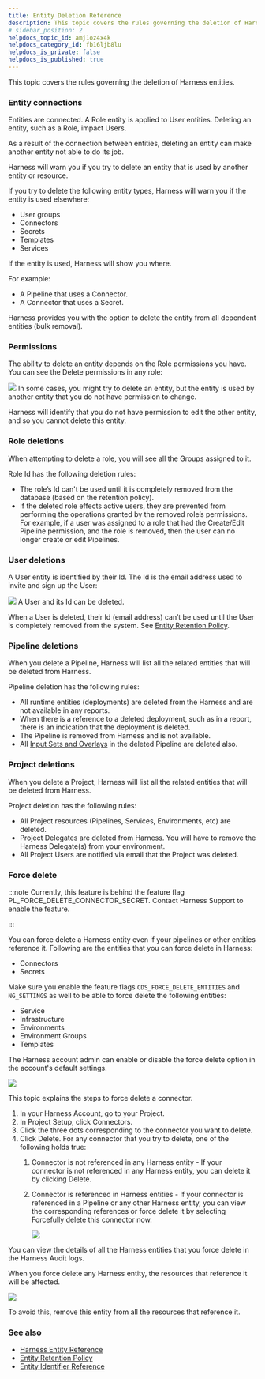 ```yaml
---
title: Entity Deletion Reference
description: This topic covers the rules governing the deletion of Harness entities. Entity Connections. Entities are connected. A Role entity is applied to User entities. Deleting an entity, such as a Role, impa…
# sidebar_position: 2
helpdocs_topic_id: amj1oz4x4k
helpdocs_category_id: fb16ljb8lu
helpdocs_is_private: false
helpdocs_is_published: true
---
```


This topic covers the rules governing the deletion of Harness entities.

### Entity connections

Entities are connected. A Role entity is applied to User entities. Deleting an entity, such as a Role, impact Users.

As a result of the connection between entities, deleting an entity can make another entity not able to do its job.

Harness will warn you if you try to delete an entity that is used by another entity or resource.

If you try to delete the following entity types, Harness will warn you if the entity is used elsewhere:

* User groups
* Connectors
* Secrets
* Templates
* Services

If the entity is used, Harness will show you where.

For example:

* A Pipeline that uses a Connector.
* A Connector that uses a Secret.

Harness provides you with the option to delete the entity from all dependent entities (bulk removal).

### Permissions

The ability to delete an entity depends on the Role permissions you have. You can see the Delete permissions in any role:

![](./static/entity-deletion-reference-00.png)
In some cases, you might try to delete an entity, but the entity is used by another entity that you do not have permission to change.

Harness will identify that you do not have permission to edit the other entity, and so you cannot delete this entity.

### Role deletions

When attempting to delete a role, you will see all the Groups assigned to it.

Role Id has the following deletion rules:

* The role’s Id can't be used until it is completely removed from the database (based on the retention policy).
* If the deleted role effects active users, they are prevented from performing the operations granted by the removed role’s permissions.   
For example, if a user was assigned to a role that had the Create/Edit Pipeline permission, and the role is removed, then the user can no longer create or edit Pipelines.

### User deletions

A User entity is identified by their Id. The Id is the email address used to invite and sign up the User:

![](./static/entity-deletion-reference-01.png)
A User and its Id can be deleted. 

When a User is deleted, their Id (email address) can’t be used until the User is completely removed from the system. See [Entity Retention Policy](entity-retention-policy.md).

### Pipeline deletions

When you delete a Pipeline, Harness will list all the related entities that will be deleted from Harness.

Pipeline deletion has the following rules:

* All runtime entities (deployments) are deleted from the Harness and are not available in any reports.
* When there is a reference to a deleted deployment, such as in a report, there is an indication that the deployment is deleted.
* The Pipeline is removed from Harness and is not available.
* All [Input Sets and Overlays](../8_Pipelines/run-pipelines-using-input-sets-and-overlays.md) in the deleted Pipeline are deleted also.

### Project deletions

When you delete a Project, Harness will list all the related entities that will be deleted from Harness.

Project deletion has the following rules:

* All Project resources (Pipelines, Services, Environments, etc) are deleted.
* Project Delegates are deleted from Harness. You will have to remove the Harness Delegate(s) from your environment.
* All Project Users are notified via email that the Project was deleted.

### Force delete


:::note
Currently, this feature is behind the feature flag PL_FORCE_DELETE_CONNECTOR_SECRET. Contact Harness Support to enable the feature.

:::

You can force delete a Harness entity even if your pipelines or other entities reference it. Following are the entities that you can force delete in Harness:
- Connectors
- Secrets

Make sure you enable the feature flags `CDS_FORCE_DELETE_ENTITIES` and `NG_SETTINGS` as well to be able to force delete the following entities: 
- Service
- Infrastructure
- Environments
- Environment Groups
- Templates

  
The Harness account admin can enable or disable the force delete option in the account's default settings.

![](../20_References/static/forcedelete1.png)

This topic explains the steps to force delete a connector.

1. In your Harness Account, go to your Project.
2. In Project Setup, click Connectors.
3. Click the three dots corresponding to the connector you want to delete.
4. Click Delete.
   For any connector that you try to delete, one of the following holds true:
   1. Connector is not referenced in any Harness entity - If your connector is not referenced in any Harness entity, you can delete it by clicking Delete.
   2. Connector is referenced in Harness entities - If your connector is referenced in a Pipeline or any other Harness entity, you can view the corresponding references or force delete it by selecting Forcefully delete this connector now.
      
      ![](../20_References/static/forcedelete2.png)


You can view the details of all the Harness entities that you force delete in the Harness Audit logs.

When you force delete any Harness entity, the resources that reference it will be affected.

![](../20_References/static/forcedelete3.png)



To avoid this, remove this entity from all the resources that reference it.
### See also

* [Harness Entity Reference](harness-entity-reference.md)
* [Entity Retention Policy](entity-retention-policy.md)
* [Entity Identifier Reference](entity-identifier-reference.md)

